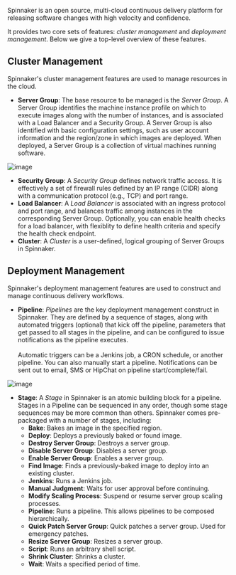 Spinnaker is an open source, multi-cloud continuous delivery platform for releasing software changes with high velocity and confidence.

It provides two core sets of features: *cluster management* and *deployment management*. Below we give a top-level overview of these features.

## Cluster Management

Spinnaker's cluster management features are used to manage resources in the cloud.

* **Server Group**: The base resource to be managed is the *Server Group*. A Server Group identifies the machine instance profile on which to execute images along with the number of instances, and is associated with a Load Balancer and a Security Group. A Server Group is also identified with basic configuration settings, such as user account information and the region/zone in which images are deployed. When deployed, a Server Group is a collection of virtual machines running software.

![image](https://files.readme.io/4l9kTko1SVSIcI26iBSR_server_group.png)

* **Security Group**: A *Security Group* defines network traffic access. It is effectively a set of firewall rules defined by an IP range (CIDR) along with a communication protocol (e.g., TCP) and port range.
* **Load Balancer**: A *Load Balancer* is associated with an ingress protocol and port range, and balances traffic among instances in the corresponding Server Group. Optionally, you can enable health checks for a load balancer, with flexiblity to define health criteria and specify the health check endpoint.
* **Cluster**: A *Cluster* is a user-defined, logical grouping of Server Groups in Spinnaker.

## Deployment Management

Spinnaker's deployment management features are used to construct and manage continuous delivery workflows.

* **Pipeline**: *Pipelines* are the key deployment management construct in Spinnaker. They are defined by a sequence of stages, along with automated triggers (optional) that kick off the pipeline, parameters that get passed to all stages in the pipeline, and can be configured to issue notifications as the pipeline executes.<br><br>Automatic triggers can be a Jenkins job, a CRON schedule, or another pipeline. You can also manually start a pipeline. Notifications can be sent out to email, SMS or HipChat on pipeline start/complete/fail.

![image](https://files.readme.io/Y1X8CO7KTkO7vO9x3ZZi_pipeline.png)

* **Stage**: A *Stage* in Spinnaker is an atomic building block for a pipeline. Stages in a Pipeline can be sequenced in any order, though some stage sequences may be more common than others. Spinnaker comes pre-packaged with a number of stages, including:
  * **Bake**: Bakes an image in the specified region.
  * **Deploy**: Deploys a previously baked or found image.
  * **Destroy Server Group**: Destroys a server group.
  * **Disable Server Group**: Disables a server group.
  * **Enable Server Group**: Enables a server group.
  * **Find Image**: Finds a previously-baked image to deploy into an existing cluster.
  * **Jenkins**: Runs a Jenkins job.
  * **Manual Judgment**: Waits for user approval before continuing.
  * **Modify Scaling Process**: Suspend or resume server group scaling processes.
  * **Pipeline**: Runs a pipeline. This allows pipelines to be composed hierarchically.
  * **Quick Patch Server Group**: Quick patches a server group. Used for emergency patches.
  * **Resize Server Group**: Resizes a server group.
  * **Script**: Runs an arbitrary shell script.
  * **Shrink Cluster**: Shrinks a cluster.
  * **Wait**: Waits a specified period of time.
